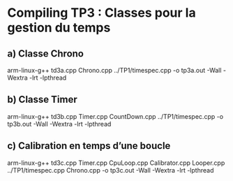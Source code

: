 # Compiling TP3 : Classes pour la gestion du temps

## a) Classe Chrono

arm-linux-g++ td3a.cpp Chrono.cpp ../TP1/timespec.cpp -o tp3a.out -Wall -Wextra -lrt -lpthread

## b) Classe Timer

arm-linux-g++ td3b.cpp Timer.cpp CountDown.cpp ../TP1/timespec.cpp -o tp3b.out -Wall -Wextra -lrt -lpthread

## c) Calibration en temps d’une boucle

arm-linux-g++ td3c.cpp Timer.cpp CpuLoop.cpp Calibrator.cpp Looper.cpp ../TP1/timespec.cpp Chrono.cpp -o tp3c.out -Wall -Wextra -lrt -lpthread
